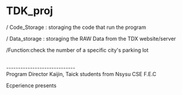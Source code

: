 # TDK_proj

/ Code_Storage : storaging the code that run the program 
  
/ Data_storage : storaging the RAW Data from the TDX website/server


/Function:check the number of a  specific city's parking lot 










<br/>
-----------------------------<br/>
Program Director Kaijin, Taick 
    students from Nsysu CSE F.E.C 

Ecperience presents
